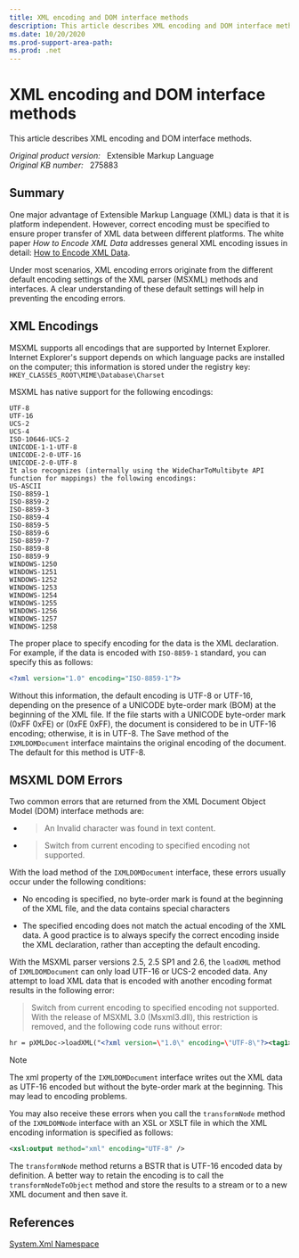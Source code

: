 ```yaml
---
title: XML encoding and DOM interface methods
description: This article describes XML encoding and DOM interface methods.
ms.date: 10/20/2020
ms.prod-support-area-path: 
ms.prod: .net
---
```

# XML encoding and DOM interface methods

 This article describes XML encoding and DOM interface methods.

_Original product version:_ &nbsp; Extensible Markup Language  
_Original KB number:_ &nbsp; 275883

## Summary

One major advantage of Extensible Markup Language (XML) data is that it is platform independent. However, correct encoding must be specified to ensure proper transfer of XML data between different platforms. The white paper *How to Encode XML Data* addresses general XML encoding issues in detail: [How to Encode XML Data](/previous-versions/aa468560(v=msdn.10)).

Under most scenarios, XML encoding errors originate from the different default encoding settings of the XML parser (MSXML) methods and interfaces. A clear understanding of these default settings will help in preventing the encoding errors.

## XML Encodings

MSXML supports all encodings that are supported by Internet Explorer. Internet Explorer's support depends on which language packs are installed on the computer; this information is stored under the registry key: `HKEY_CLASSES_ROOT\MIME\Database\Charset`

MSXML has native support for the following encodings:

```console
UTF-8
UTF-16
UCS-2
UCS-4
ISO-10646-UCS-2
UNICODE-1-1-UTF-8
UNICODE-2-0-UTF-16
UNICODE-2-0-UTF-8
It also recognizes (internally using the WideCharToMultibyte API function for mappings) the following encodings:
US-ASCII
ISO-8859-1
ISO-8859-2
ISO-8859-3
ISO-8859-4
ISO-8859-5
ISO-8859-6
ISO-8859-7
ISO-8859-8
ISO-8859-9
WINDOWS-1250
WINDOWS-1251
WINDOWS-1252
WINDOWS-1253
WINDOWS-1254
WINDOWS-1255
WINDOWS-1256
WINDOWS-1257
WINDOWS-1258
```

The proper place to specify encoding for the data is the XML declaration. For example, if the data is encoded with `ISO-8859-1` standard, you can specify this as follows:

```xml
<?xml version="1.0" encoding="ISO-8859-1"?>
```

Without this information, the default encoding is UTF-8 or UTF-16, depending on the presence of a UNICODE byte-order mark (BOM) at the beginning of the XML file. If the file starts with a UNICODE byte-order mark (0xFF 0xFE) or (0xFE 0xFF), the document is considered to be in UTF-16 encoding; otherwise, it is in UTF-8. The Save method of the `IXMLDOMDocument` interface maintains the original encoding of the document. The default for this method is UTF-8.

## MSXML DOM Errors

Two common errors that are returned from the XML Document Object Model (DOM) interface methods are:

- > An Invalid character was found in text content.

- > Switch from current encoding to specified encoding not supported.

With the load method of the `IXMLDOMDocument` interface, these errors usually occur under the following conditions:

- No encoding is specified, no byte-order mark is found at the beginning of the XML file, and the data contains special characters

- The specified encoding does not match the actual encoding of the XML data. A good practice is to always specify the correct encoding inside the XML declaration, rather than accepting the default encoding.

With the MSXML parser versions 2.5, 2.5 SP1 and 2.6, the `loadXML` method of `IXMLDOMDocument` can only load UTF-16 or UCS-2 encoded data. Any attempt to load XML data that is encoded with another encoding format results in the following error:

> Switch from current encoding to specified encoding not supported.
With the release of MSXML 3.0 (Msxml3.dll), this restriction is removed, and the following code runs without error:

```xml
hr = pXMLDoc->loadXML("<?xml version=\"1.0\" encoding=\"UTF-8\"?><tag1>Abcdef</tag1>");
```

> [!NOTE]
> The xml property of the `IXMLDOMDocument` interface writes out the XML data as UTF-16 encoded but without the byte-order mark at the beginning. This may lead to encoding problems.

You may also receive these errors when you call the `transformNode` method of the `IXMLDOMNode` interface with an XSL or XSLT file in which the XML encoding information is specified as follows:

```xml
<xsl:output method="xml" encoding="UTF-8" />
```

The `transformNode` method returns a BSTR that is UTF-16 encoded data by definition. A better way to retain the encoding is to call the `transformNodeToObject` method and store the results to a stream or to a new XML document and then save it.

## References

[System.Xml Namespace](/dotnet/api/system.xml)

